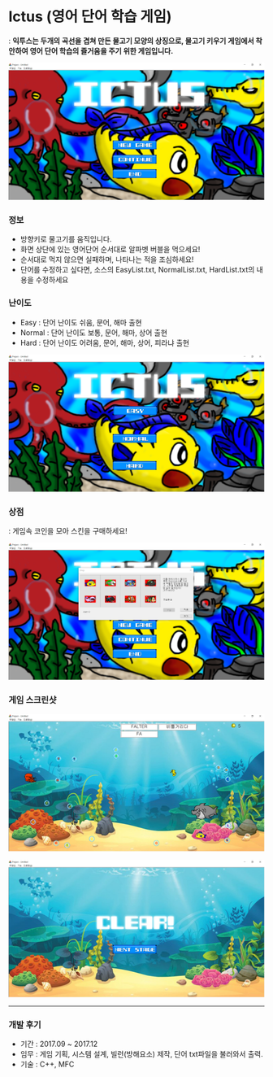 # Ictus (영어 단어 학습 게임)

 : **익투스는 두개의 곡선을 겹쳐 만든 물고기 모양의 상징으로, 물고기 키우기 게임에서 착안하여 영어 단어 학습의 즐거움을 주기 위한 게임입니다.**

![1](img/1.png)

### 정보

- 방향키로 물고기를 움직입니다.
- 화면 상단에 있는 영어단어 순서대로 알파벳 버블을 먹으세요!
- 순서대로 먹지 않으면 실패하며, 나타나는 적을 조심하세요!
- 단어를 수정하고 싶다면, 소스의 EasyList.txt, NormalList.txt, HardList.txt의 내용을 수정하세요

### 난이도

- Easy : 단어 난이도 쉬움, 문어, 해마 출현
- Normal : 단어 난이도 보통, 문어, 해마, 상어 출현
- Hard : 단어 난이도 어려움, 문어, 해마, 상어, 피라냐 출현

![2](img/2.png)

### 상점

: 게임속 코인을 모아 스킨을 구매하세요!

![3](img/3.png)

### 게임 스크린샷

![4](img/4.png)

![5](img/5.png)

---
### 개발 후기

- 기간 : 2017.09 ~ 2017.12
- 임무 : 게임 기획, 시스템 설계, 빌런(방해요소) 제작, 단어 txt파일을 불러와서 출력.
- 기술 : C++, MFC
